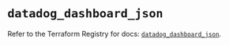 # `datadog_dashboard_json`

Refer to the Terraform Registry for docs: [`datadog_dashboard_json`](https://registry.terraform.io/providers/datadog/datadog/3.68.0/docs/resources/dashboard_json).
